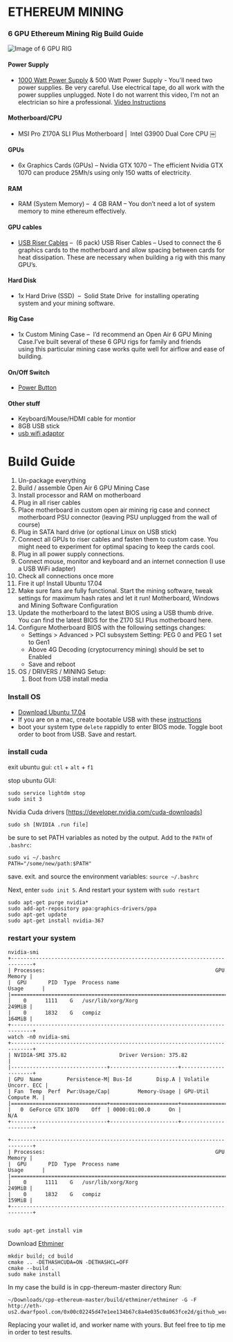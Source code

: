 # ETHEREUM MINING

### 6 GPU Ethereum Mining Rig Build Guide

![Image of 6 GPU RIG](https://github.com/fogonthedowns/ethereum-guides/blob/master/images/rig.png)

#### Power Supply 

 * [1000 Watt Power Supply](https://jet.com/product/CORSAIR-VALUE-SELECT-CP-9020084-NA-RM1000I-HIGH-PERFORMANCE-POWER/edec544f997f422eb943ce3b234cc68b) & 500 Watt Power Supply - You'll need two power supplies. Be very careful. Use electrical tape, do all work with the power supplies unplugged. Note I do not warrent this video, I'm not an electrician so hire a professional. [Video Instructions](https://youtu.be/xZiWciJLK3o)

#### Motherboard/CPU 

 * MSI Pro Z170A SLI Plus Motherboard |  Intel G3900 Dual Core CPU
￼
#### GPUs 

 * 6x Graphics Cards (GPUs) – Nvidia GTX 1070 – The efficient Nvidia GTX 1070 can produce 25Mh/s using only 150 watts of electricity.

#### RAM

 * RAM (System Memory) –  4 GB RAM – You don’t need a lot of system memory to mine ethereum effectively.

#### GPU cables

 * [USB Riser Cables](https://www.amazon.com/MintCell-6-Pack-Powered-Adapter-Extension/dp/B01GU94QSQ/ref=pd_lpo_vtph_147_bs_t_1?_encoding=UTF8&psc=1&refRID=D0HP0K39ZVGXD997G2YN) –  (6 pack) USB Riser Cables – Used to connect the 6 graphics cards to the motherboard and allow spacing between cards for heat dissipation. These are necessary when building a rig with this many GPU’s.

#### Hard Disk

 * 1x Hard Drive (SSD)  –  Solid State Drive  for installing operating system and your mining software.

#### Rig Case

 * 1x Custom Mining Case –  I’d recommend an Open Air 6 GPU Mining Case.I’ve built several of these 6 GPU rigs for family and friends using this particular mining case works quite well for airflow and ease of building.

#### On/Off Switch

 * [Power Button](https://www.amazon.com/gp/product/B01FM62DTC/ref=oh_aui_detailpage_o00_s00?ie=UTF8&psc=1)

#### Other stuff

 * Keyboard/Mouse/HDMI cable for montior
 * 8GB USB stick
 * [usb wifi adaptor ](https://www.amazon.com/gp/product/B00EQT0YK2/ref=oh_aui_detailpage_o05_s00?ie=UTF8&psc=1)


# Build Guide 

1. Un-package everything
2. Build / assemble Open Air 6 GPU Mining Case
3. Install processor and RAM on motherboard
4. Plug in all riser cables
5. Place motherboard in custom open air mining rig case and connect motherboard PSU connector (leaving PSU unplugged from the wall of course)
6. Plug in SATA hard drive (or optional Linux on USB stick)
7. Connect all GPUs to riser cables and fasten them to custom case. You might need to experiment for optimal spacing to keep the cards cool.
8. Plug in all power supply connections.
9. Connect mouse, monitor and keyboard and an internet connection (I use a USB WiFi adapter)
10. Check all connections once more
11. Fire it up! Install Ubuntu 17.04
12. Make sure fans are fully functional. Start the mining software, tweak settings for maximum hash rates and let it run!
Motherboard, Windows and Mining Software Configuration
1. Update the motherboard to the latest BIOS using a USB thumb drive. You can find the latest BIOS for the Z170 SLI Plus motherboard here.
2. Configure Motherboard BIOS with the following settings changes:
    * Settings > Advanced > PCI subsystem Setting: PEG 0 and PEG 1 set to Gen1
    * Above 4G Decoding (cryptocurrency mining) should be set to Enabled
    * Save and reboot
3. OS / DRIVERS / MINING Setup:
    1. Boot from USB install media

### Install OS

 * [Download Ubuntu 17.04](https://help.ubuntu.com/community/InstallCDCustomization)
 * If you are on a mac, create bootable USB with these [instructions](http://osxdaily.com/2015/06/05/copy-iso-to-usb-drive-mac-os-x-command/)
 * boot your system type `delete` rappidly to enter BIOS mode. Toggle boot order to boot from USB. Save and restart.

### install cuda

exit ubuntu gui:
`ctl` + `alt` + `f1`

stop ubuntu GUI:
```
sudo service lightdm stop
sudo init 3
```
Nvidia Cuda drivers [https://developer.nvidia.com/cuda-downloads]
```
sudo sh [NVIDIA .run file]
```
be sure to set PATH variables as noted by the output. Add to the `PATH` of `.bashrc`:
```
sudo vi ~/.bashrc
PATH="/some/new/path:$PATH"
```
save. exit. and source the environment variables: `source ~/.bashrc`

Next, enter `sudo init 5`. And restart your system with `sudo restart`

```
sudo apt-get purge nvidia*
sudo add-apt-repository ppa:graphics-drivers/ppa
sudo apt-get update
sudo apt-get install nvidia-367
```
### restart your system

```
nvidia-smi
+-----------------------------------------------------------------------------+
| Processes:                                                       GPU Memory |
|  GPU       PID  Type  Process name                               Usage      |
|=============================================================================|
|    0      1111    G   /usr/lib/xorg/Xorg                             249MiB |
|    0      1832    G   compiz                                         164MiB |
+-----------------------------------------------------------------------------+
watch -n0 nvidia-smi
+-----------------------------------------------------------------------------+
| NVIDIA-SMI 375.82                 Driver Version: 375.82                    |
|-------------------------------+----------------------+----------------------+
| GPU  Name        Persistence-M| Bus-Id        Disp.A | Volatile Uncorr. ECC |
| Fan  Temp  Perf  Pwr:Usage/Cap|         Memory-Usage | GPU-Util  Compute M. |
|===============================+======================+======================|
|   0  GeForce GTX 1070    Off  | 0000:01:00.0      On |                  N/A 
+-------------------------------+----------------------+----------------------+

+-----------------------------------------------------------------------------+
| Processes:                                                       GPU Memory |
|  GPU       PID  Type  Process name                               Usage      |
|=============================================================================|
|    0      1111    G   /usr/lib/xorg/Xorg                             249MiB |
|    0      1832    G   compiz                                         159MiB |
+-----------------------------------------------------------------------------+


sudo apt-get install vim
```

Download [Ethminer](https://github.com/ethereum-mining/ethminer#build)
```
mkdir build; cd build
cmake .. -DETHASHCUDA=ON -DETHASHCL=OFF
cmake --build .
sudo make install
```

In my case the build is in cpp-thereum-master directory Run:

```
~/Downloads/cpp-ethereum-master/build/ethminer/ethminer -G -F http://eth-us2.dwarfpool.com/0x00c02245d47e1ee134b67c8a4e035c0a063fce2d/github_worker
```

Replacing your wallet id, and worker name with yours. But feel free to tip me in order to test results. 
